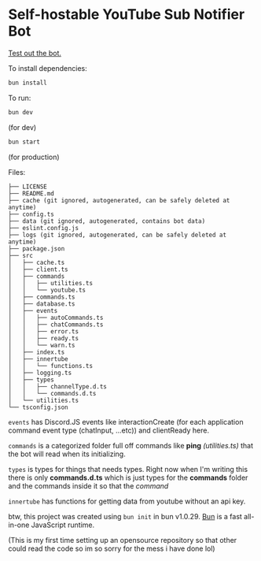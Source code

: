 <!-- @format -->

# Self-hostable YouTube Sub Notifier Bot
[Test out the bot.](https://discord.com/api/oauth2/authorize?client_id=1209052576197115934&permissions=536923200&scope=bot+applications.commands)

To install dependencies:

```bash
bun install
```

To run:

```bash
bun dev
```

(for dev)

```bash
bun start
```

(for production)

Files:

```
├── LICENSE
├── README.md
├── cache (git ignored, autogenerated, can be safely deleted at anytime)
├── config.ts
├── data (git ignored, autogenerated, contains bot data)
├── eslint.config.js
├── logs (git ignored, autogenerated, can be safely deleted at anytime)
├── package.json
├── src
│   ├── cache.ts
│   ├── client.ts
│   ├── commands
│   │   ├── utilities.ts
│   │   └── youtube.ts
│   ├── commands.ts
│   ├── database.ts
│   ├── events
│   │   ├── autoCommands.ts
│   │   ├── chatCommands.ts
│   │   ├── error.ts
│   │   ├── ready.ts
│   │   └── warn.ts
│   ├── index.ts
│   ├── innertube
│   │   └── functions.ts
│   ├── logging.ts
│   ├── types
│   │   ├── channelType.d.ts
│   │   └── commands.d.ts
│   └── utilities.ts
└── tsconfig.json
```

`events` has Discord.JS events like interactionCreate (for each application command event type (chatInput, ...etc)) and clientReady here.

`commands` is a categorized folder full off commands like **ping** _(utilities.ts)_ that the bot will read when its initializing.

`types` is types for things that needs types. Right now when I'm writing this there is only **commands.d.ts** which is just types for the **commands** folder and the commands inside it so that the _command_

`innertube` has functions for getting data from youtube without an api key.

btw, this project was created using `bun init` in bun v1.0.29. [Bun](https://bun.sh) is a fast all-in-one JavaScript runtime.


(This is my first time setting up an opensource repository so that other could read the code so im so sorry for the mess i have done lol)